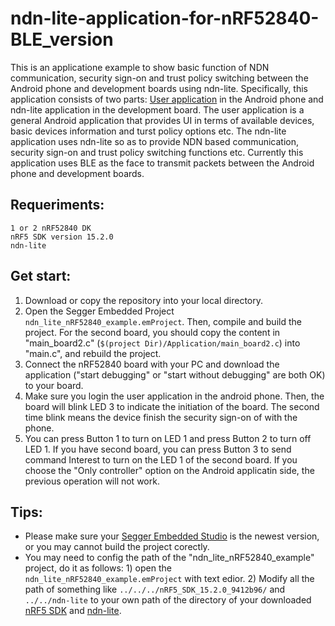# ndn-lite-application-for-nRF52840-BLE_version
This is an applicatione example to show basic function of NDN communication, security sign-on and trust policy switching between the Android phone and development boards using ndn-lite. Specifically, this application consists of two parts: [User application](https://github.com/gujianxiao/NDN-IoT-Android) in the Android phone and ndn-lite application in the development board. The user application is a general Android application that provides UI in terms of available devices, basic devices information and turst policy options etc. The ndn-lite application uses ndn-lite so as to provide NDN based communication, security sign-on and trust policy switching functions etc. Currently this application uses BLE as the face to transmit packets between the Android phone and development boards.
## Requeriments:
    1 or 2 nRF52840 DK
    nRF5 SDK version 15.2.0
    ndn-lite
## Get start:
1) Download or copy the repository into your local directory.  
2) Open the Segger Embedded Project `ndn_lite_nRF52840_example.emProject`. Then, compile and build the project. For the second board, you should copy the content in "main_board2.c" (`$(project Dir)/Application/main_board2.c`) into "main.c", and rebuild the project. 
3) Connect the nRF52840 board with your PC and download the application ("start debugging" or "start without debugging" are both OK) to your board.
4) Make sure you login the user application in the android phone. Then, the board will blink LED 3 to indicate the initiation of the board. The second time blink means the device finish the security sign-on of with the phone.
5) You can press Button 1 to turn on LED 1 and press Button 2 to turn off LED 1. If you have second board, you can press Button 3 to send command Interest to turn on the LED 1 of the second board. If you choose the "Only controller" option on the Android applicatin side, the previous operation will not work.
## Tips:
* Please make sure your [Segger Embedded Studio](https://www.segger.com/products/development-tools/embedded-studio/) is the newest version, or you may cannot build the project corectly.
* You may need to config the path of the "ndn_lite_nRF52840_example" project, do it as follows: 1) open the `ndn_lite_nRF52840_example.emProject` with text edior. 2) Modify all the path of something like `../../../nRF5_SDK_15.2.0_9412b96/` and `../../ndn-lite` to your own path of the directory of your downloaded [nRF5 SDK](https://developer.nordicsemi.com/nRF5_SDK/nRF5_SDK_v15.x.x/) and [ndn-lite](https://github.com/Zhiyi-Zhang/ndn_standalone).
